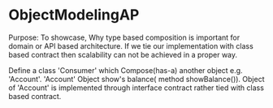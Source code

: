 # ObjectModelingAP
Purpose: To showcase, Why type based composition is important for domain or API based architecture. If we tie our implementation with class based contract then scalability can not be achieved in a proper way. 

Define a class 'Consumer' which Compose(has-a) another object e.g. 'Account'. 'Account' Object show's balance( method showBalance()). 
Object of 'Account' is implemented through interface contract rather tied with class based contract. 
